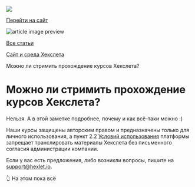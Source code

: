 [![](https://files.carrotquest.app/knowledge-bases-images/logos/64033/1726575914708-nb7xvabz.png)](/)

[Перейти на сайт](https://ru.hexlet.io)

![article image preview]()

[Все статьи](/)

[Сайт и среда Хекслета](/category/4314)

Можно ли стримить прохождение курсов Хекслета?

# Можно ли стримить прохождение курсов Хекслета?

Нельзя. А в этой заметке подробнее, почему и как всё-таки можно :)

Наши курсы защищены авторским правом и предназначены только для личного использования, а пункт 2.2 [Условий использования](https://ru.hexlet.io/pages/tos) платформы запрещает транслировать материалы Хекслета без письменного согласия администрации компании.

Если у вас есть предложения, либо возникли вопросы, пишите на support@hexlet.io.

👆 На этом пока всё